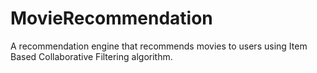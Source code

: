 # MovieRecommendation
A recommendation engine that recommends movies to users using Item Based Collaborative Filtering algorithm.
